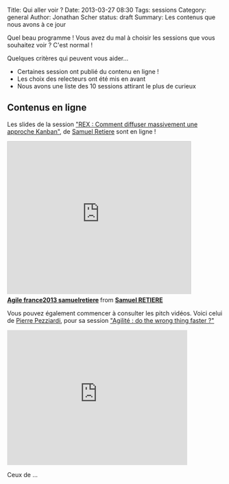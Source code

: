 Title: Qui aller voir ?
Date: 2013-03-27 08:30
Tags: sessions
Category: general
Author: Jonathan Scher
status: draft
Summary: Les contenus que nous avons à ce jour

Quel beau programme ! Vous avez du mal à choisir les sessions que vous souhaitez voir ? C'est normal !

Quelques critères qui peuvent vous aider...
- Certaines session ont publié du contenu en ligne !
- Les choix des relecteurs ont été mis en avant
- Nous avons une liste des 10 sessions attirant le plus de curieux

<h2>Contenus en ligne</h2>

Les slides de la session <a href="http://www.conference-agile.fr/sessions/rex-comment-diffuser-massivement-une-approche-kanban.html">"REX : Comment diffuser massivement une approche Kanban"</a>, de <a href="http://www.conference-agile.fr/bios/samuel-retiere.html">Samuel Retiere</a> sont en ligne !

<iframe src="http://www.slideshare.net/slideshow/embed_code/20426286" width="427" height="356" frameborder="0" marginwidth="0" marginheight="0" scrolling="no" style="border:1px solid #CCC;border-width:1px 1px 0;margin-bottom:5px" allowfullscreen webkitallowfullscreen mozallowfullscreen> </iframe> <div style="margin-bottom:5px"> <strong> <a href="http://www.slideshare.net/SamuelRETIERE/agile-france2013-samuelretiere" title="Agile france2013 samuelretiere" target="_blank">Agile france2013 samuelretiere</a> </strong> from <strong><a href="http://www.slideshare.net/SamuelRETIERE" target="_blank">Samuel RETIERE</a></strong> </div>

Vous pouvez également commencer à consulter les pitch vidéos. Voici celui de <a href="http://www.conference-agile.fr/bios/pierre-pezziardi.html">Pierre Pezziardi</a>, pour sa session <a href="http://www.conference-agile.fr/sessions/agilite-do-the-wrong-thing-faster.html">"Agilité : do the wrong thing faster ?"</a>

<iframe width="420" height="315" src="http://www.youtube.com/embed/nDLjplZ_0yw" frameborder="0" allowfullscreen></iframe>

Ceux de ...
